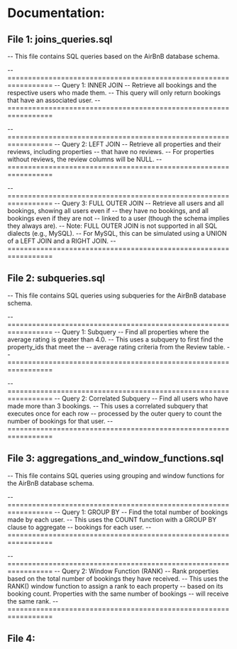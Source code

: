 # Documentation: 

## File 1: joins_queries.sql

-- This file contains SQL queries based on the AirBnB database schema.

-- =================================================================
-- Query 1: INNER JOIN
-- Retrieve all bookings and the respective users who made them.
-- This query will only return bookings that have an associated user.
-- =================================================================

-- =================================================================
-- Query 2: LEFT JOIN
-- Retrieve all properties and their reviews, including properties
-- that have no reviews.
-- For properties without reviews, the review columns will be NULL.
-- =================================================================

-- =================================================================
-- Query 3: FULL OUTER JOIN
-- Retrieve all users and all bookings, showing all users even if
-- they have no bookings, and all bookings even if they are not
-- linked to a user (though the schema implies they always are).
-- Note: FULL OUTER JOIN is not supported in all SQL dialects (e.g., MySQL).
-- For MySQL, this can be simulated using a UNION of a LEFT JOIN and a RIGHT JOIN.
-- =================================================================

## File 2: subqueries.sql

-- This file contains SQL queries using subqueries for the AirBnB database schema.

-- =================================================================
-- Query 1: Subquery
-- Find all properties where the average rating is greater than 4.0.
-- This uses a subquery to first find the property_ids that meet the
-- average rating criteria from the Review table.
-- =================================================================

-- =================================================================
-- Query 2: Correlated Subquery
-- Find all users who have made more than 3 bookings.
-- This uses a correlated subquery that executes once for each row
-- processed by the outer query to count the number of bookings for that user.
-- =================================================================

## File 3: aggregations_and_window_functions.sql

-- This file contains SQL queries using grouping and window functions for the AirBnB database schema.

-- =================================================================
-- Query 1: GROUP BY
-- Find the total number of bookings made by each user.
-- This uses the COUNT function with a GROUP BY clause to aggregate
-- bookings for each user.
-- =================================================================

-- =================================================================
-- Query 2: Window Function (RANK)
-- Rank properties based on the total number of bookings they have received.
-- This uses the RANK() window function to assign a rank to each property
-- based on its booking count. Properties with the same number of bookings
-- will receive the same rank.
-- =================================================================

## File 4: 
